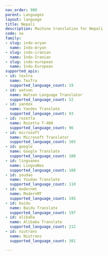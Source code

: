 ```yaml
---
nav_order: 988
parent: Languages
layout: language
title: Nepali
description: Machine translation for Nepali
code: ne
family:
- slug: indo-aryan
  name: Indo-Aryan
- slug: indo-iranian
  name: Indo-Iranian
- slug: indo-european
  name: Indo-European
supported_apis:
- id: textra
  name: TexTra
  supported_language_count: 19
- id: watson
  name: Watson Language Translator
  supported_language_count: 52
- id: yandex
  name: Yandex Translate
  supported_language_count: 93
- id: rozetta
  name: Rozetta T-400
  supported_language_count: 96
- id: microsoft
  name: Microsoft Translator
  supported_language_count: 103
- id: google
  name: Google Translate
  supported_language_count: 108
- id: lingvanex
  name: LingvaNex
  supported_language_count: 108
- id: youdao
  name: Youdao Translate
  supported_language_count: 110
- id: modernmt
  name: ModernMT
  supported_language_count: 195
- id: baidu
  name: Baidu Translate
  supported_language_count: 197
- id: alibaba
  name: Alibaba Translate
  supported_language_count: 212
- id: niutrans
  name: Niutrans
  supported_language_count: 381

---
```


